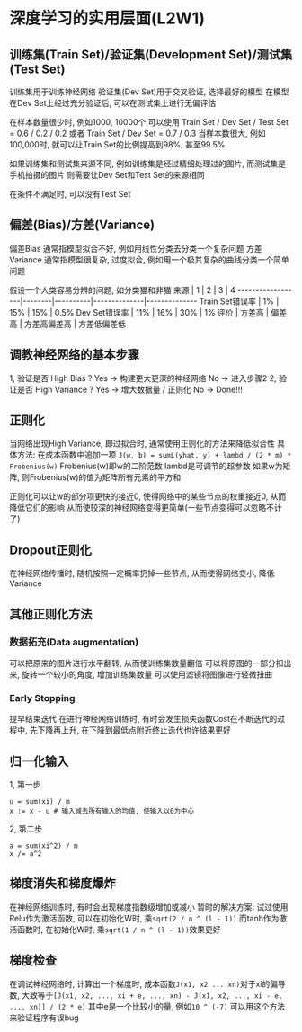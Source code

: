 # 深度学习的实用层面(L2W1)

## 训练集(Train Set)/验证集(Development Set)/测试集(Test Set)
训练集用于训练神经网络
验证集(Dev Set)用于交叉验证, 选择最好的模型
在模型在Dev Set上经过充分验证后, 可以在测试集上进行无偏评估

在样本数量很少时, 例如1000, 10000个
可以使用 Train Set / Dev Set / Test Set = 0.6 / 0.2 / 0.2
或者 Train Set / Dev Set = 0.7 / 0.3
当样本数很大, 例如 100,000时, 就可以让Train Set的比例提高到98%, 甚至99.5%

如果训练集和测试集来源不同, 例如训练集是经过精细处理过的图片, 而测试集是手机拍摄的图片
则需要让Dev Set和Test Set的来源相同

在条件不满足时, 可以没有Test Set

## 偏差(Bias)/方差(Variance)

偏差Bias 通常指模型拟合不好, 例如用线性分类去分类一个复杂问题
方差Variance 通常指模型很复杂, 过度拟合, 例如用一个极其复杂的曲线分类一个简单问题

假设一个人类容易分辨的问题, 如分类猫和非猫
来源                   |  1        |   2         |   3               |   4
------------------|--------|----------|--------------|--------------
Train Set错误率  | 1%      | 15%      | 15%            | 0.5%
Dev Set错误率    | 11%      | 16%     | 30%             | 1%
评价                   | 方差高 | 偏差高 | 方差高偏差高 | 方差低偏差低

## 调教神经网络的基本步骤

1,  验证是否 High Bias ?
    Yes -> 构建更大更深的神经网络
    No -> 进入步骤2
2, 验证是否 High Variance ?
    Yes -> 增大数据量 / 正则化
    No -> Done!!!

## 正则化
当网络出现High Variance, 即过拟合时, 通常使用正则化的方法来降低拟合性
具体方法:
在成本函数中追加一项
`J(w, b) = sumL(yhat, y) + lambd / (2 * m) * Frobenius(w)`
Frobenius(w)即w的二阶范数
lambd是可调节的超参数
如果w为矩阵, 则Frobenius(w)的值为矩阵所有元素的平方和

正则化可以让w的部分项更快的接近0, 使得网络中的某些节点的权重接近0, 从而降低它们的影响
从而使较深的神经网络变得更简单(一些节点变得可以忽略不计了)

## Dropout正则化
在神经网络传播时, 随机按照一定概率扔掉一些节点, 从而使得网络变小, 降低Variance

## 其他正则化方法
### 数据拓充(Data augmentation)
可以把原来的图片进行水平翻转, 从而使训练集数量翻倍
可以将原图的一部分扣出来, 旋转一个较小的角度, 增加训练集数量
可以使用滤镜将图像进行轻微扭曲

### Early Stopping
提早结束迭代
在进行神经网络训练时, 有时会发生损失函数Cost在不断迭代的过程中, 先下降再上升, 
在下降到最低点附近终止迭代也许结果更好

## 归一化输入
1, 第一步
```
u = sum(xi) / m
x := x - u # 输入减去所有输入的均值, 使输入以0为中心
```
2, 第二步
```
a = sum(xi^2) / m
x /= a^2
```

## 梯度消失和梯度爆炸
在神经网络训练时, 有时会出现梯度指数级增加或减小
暂时的解决方案:
试过使用Relu作为激活函数, 可以在初始化W时, 乘`sqrt(2 / n ^ (l - 1))`
而tanh作为激活函数时, 在初始化W时, 乘`sqrt(1 / n ^ (l - 1))`效果更好

## 梯度检查
在调试神经网络时, 计算出一个梯度时, 
成本函数`J(x1, x2 ... xn)`对于xi的偏导数, 
大致等于`[J(x1, x2, ..., xi + e, ..., xn) - J(x1, x2, ..., xi - e, ..., xn)] / (2 * e)`
其中e是一个比较小的量, 例如`10 ^ (-7)`
可以用这个方法来验证程序有误bug





